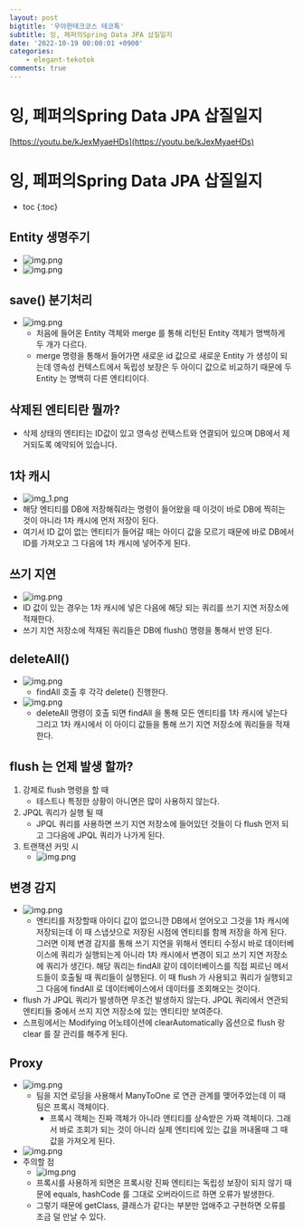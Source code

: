 ```yaml
---
layout: post
bigtitle: '우아한테크코스 테코톡'
subtitle: 잉, 페퍼의Spring Data JPA 삽질일지
date: '2022-10-19 00:00:01 +0900'
categories:
    - elegant-tekotok
comments: true
---
```


# 잉, 페퍼의Spring Data JPA 삽질일지
[https://youtu.be/kJexMyaeHDs](https://youtu.be/kJexMyaeHDs)

# 잉, 페퍼의Spring Data JPA 삽질일지
* toc
{:toc}

## Entity 생명주기
+ ![img.png](/assets/img/elegant-tekotok/EntityLifeCicle.png)
+ ![img.png](/assets/img/elegant-tekotok/EntityLifeCicle2.png)

## save() 분기처리
+ ![img.png](/assets/img/elegant-tekotok/JpaSave.png)
  + 처음에 들어온 Entity 객체와 merge 를 통해 리턴된 Entity 객체가 명백하게 두 개가 다르다. 
  + merge 명령을 통해서 들어가면 새로운 id 값으로 새로운 Entity 가 생성이 되는데 영속성 컨텍스트에서 독립성 보장은 두 아이디 값으로 비교하기 때문에 두 Entity 는 명백히 다른 엔티티이다.  

## 삭제된 엔티티란 뭘까? 
+ 삭제 상태의 엔티티는 ID값이 있고 영속성 컨텍스트와 연결되어 있으며 DB에서 제거되도록 예약되어 있습니다.


## 1차 캐시
+ ![img_1.png](/assets/img/elegant-tekotok/oneStepCash.png)
+ 해당 엔티티를 DB에 저장해줘라는 명령이 들어왔을 때 이것이 바로 DB에 찍히는 것이 아니라 1차 캐시에 먼저 저장이 된다. 
+ 여기서 ID 값이 없는 엔티티가 들어갈 때는 아이디 값을 모르기 때문에 바로 DB에서 ID를 가져오고 그 다음에 1차 캐시에 넣어주게 된다. 

## 쓰기 지연 
+ ![img.png](/assets/img/elegant-tekotok/WriteDelay.png)
+ ID 값이 있는 경우는 1차 캐시에 넣은 다음에 해당 되는 쿼리를 쓰기 지연 저장소에 적재한다. 
+ 쓰기 지연 저장소에 적재된 쿼리들은 DB에 flush() 명령을 통해서 반영 된다. 

## deleteAll()
+ ![img.png](/assets/img/elegant-tekotok/deleteAll.png)
  + findAll 호출 후 각각 delete() 진행한다. 
+ ![img.png](/assets/img/elegant-tekotok/deleteAll2.png)
  + deleteAll 명령이 호출 되면 findAll 을 통해 모든 엔티티를 1차 캐시에 넣는다 그리고 1차 캐시에서 이 아이디 값들을 통해 쓰기 지연 저장소에 쿼리들을 적재한다.

## flush 는 언제 발생 할까?
1. 강제로 flush 명령을 할 때
   + 테스트나 특정한 상황이 아니면은 많이 사용하지 않는다. 
2. JPQL 쿼리가 실행 될 때
   + JPQL 쿼리를 사용하면 쓰기 지연 저장소에 들어있던 것들이 다 flush 먼저 되고 그다음에 JPQL 쿼리가 나가게 된다. 
3. 트랜잭션 커밋 시 
   + ![img.png](/assets/img/elegant-tekotok/flush.png)

## 변경 감지 
+ ![img.png](/assets/img/elegant-tekotok/ChangeDetection.png)
  + 엔티티를 저장할때 아이디 값이 없으니깐 DB에서 얻어오고 그것을 1차 캐시에 저장되는데 이 때 스냅샷으로 저장된 시점에 엔티티를 함께 저장을 하게 된다. 그러면 이제 변경 감지를 통해 쓰기 지연을 위해서 
  엔티티 수정시 바로 데이터베이스에 쿼리가 실행되는게 아니라 1차 캐시에서 변경이 되고 쓰기 지연 저장소에 쿼리가 생긴다. 해당 쿼리는 findAll 같이 데이터베이스를 직접 찌르닌 메서드들이 호출될 때
  쿼리들이 실행된다. 이 때 flush 가 사용되고 쿼리가 실행되고 그 다음에 findAll 로 데이터베이스에서 데이터를 조회해오는 것이다.
+ flush 가 JPQL 쿼리가 발생하면 무조건 발생하지 않는다. JPQL 쿼리에서 연관되 엔티티들 중에서 쓰지 지연 저장소에 있는 엔티티만 보여준다.
+ 스프링에서는 Modifying 어노테이션에 clearAutomatically 옵션으로 flush 랑 clear 를 잘 관리를 해주게 된다.   

## Proxy
+ ![img.png](/assets/img/elegant-tekotok/jpaProxy.png)
  + 팀을 지연 로딩을 사용해서 ManyToOne 로 연관 관계를 맺어주었는데 이 때 팀은 프록시 객체이다. 
    + 프록시 객체는 진짜 객체가 아니라 앤티티를 상속받은 가짜 객체이다. 그래서 바로 조회가 되는 것이 아니라 실제 엔티티에 있는 값을 꺼내올때 그 때 값을 가져오게 된다. 
+ ![img.png](/assets/img/elegant-tekotok/jpaProxy2.png)
+ 주의할 점 
  + ![img.png](/assets/img/elegant-tekotok/jpaProxy3.png)
  + 프록시를 사용하게 되면은 프록시랑 진짜 엔티티는 독립성 보장이 되지 않기 때문에 equals, hashCode 를 그대로 오버라이드르 하면 오류가 발생한다. 
  + 그렇기 때문에 getClass, 클래스가 같다는 부분만 업애주고 구현하면 오류를 조금 덜 만날 수 있다. 
